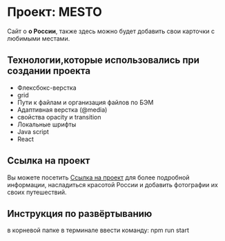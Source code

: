 # Проект: MESTO

Сайт о **о России**, также здесь можно будет добавить свои карточки с любимыми местами.

## Технологии,которые использовались при создании проекта
- Флексбокс-верстка
- grid
- Пути к файлам и организация файлов по БЭМ
- Адаптивная верстка (@media)
- свойства opacity и transition
- Локальные шрифты
- Java script
- React



## Ссылка на проект
Вы можете посетить [Ссылка на проект](https://dobrynyaantonov.github.io/mesto-react/) для более подробной информации, насладиться красотой России и добавить фотографии их своих путешествий.


## Инструкция по развёртыванию
в корневой папке в терминале ввести команду: npm run start